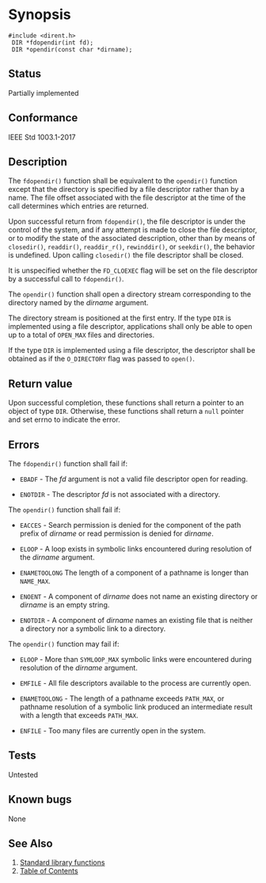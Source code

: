 # Synopsis 
`#include <dirent.h>`</br>
` DIR *fdopendir(int fd);`</br>
` DIR *opendir(const char *dirname);`</br>

## Status
Partially implemented
## Conformance
IEEE Std 1003.1-2017
## Description


The `fdopendir()` function shall be equivalent to the `opendir()` function except that the directory is specified by a
file descriptor rather than by a name. The file offset associated with the file descriptor at the time of the call determines which
entries are returned.

Upon successful return from `fdopendir()`, the file descriptor is under the control of the system, and if any attempt is
made to close the file descriptor, or to modify the state of the associated description, other than by means of `closedir()`, `readdir()`, `readdir_r()`,  `rewinddir()`, or `seekdir()`,  the behavior is
undefined. Upon calling `closedir()` the file descriptor shall be closed.

It is unspecified whether the `FD_CLOEXEC` flag will be set on the file descriptor by a successful call to `fdopendir()`.

The `opendir()` function shall open a directory stream corresponding to the directory named by the _dirname_ argument.

The directory stream is positioned at the first entry. If the type `DIR` is implemented using a file descriptor, applications
shall only be able to open up to a total of ``OPEN_MAX`` files and directories.

If the type `DIR` is implemented using a file descriptor, the descriptor shall be obtained as if the `O_DIRECTORY` flag was
passed to `open()`.


## Return value


Upon successful completion, these functions shall return a pointer to an object of type `DIR`. Otherwise, these functions
shall return a `null` pointer and set errno to indicate the error.


## Errors


The `fdopendir()` function shall fail if:


 * `EBADF` - The _fd_ argument is not a valid file descriptor open for reading.

 * `ENOTDIR` - The descriptor _fd_ is not associated with a directory.

The `opendir()` function shall fail if:

 * `EACCES` - Search permission is denied for the component of the path prefix of _dirname_ or read permission is denied for
_dirname_.

 * `ELOOP` - A loop exists in symbolic links encountered during resolution of the _dirname_ argument.

 * `ENAMETOOLONG`
The length of a component of a pathname is longer than `NAME_MAX`.

 * `ENOENT` - A component of _dirname_ does not name an existing directory or _dirname_ is an empty string.

 * `ENOTDIR` - A component of _dirname_ names an existing file that is neither a directory nor a symbolic link to a directory.


The `opendir()` function may fail if:


 * `ELOOP` - More than `SYMLOOP_MAX` symbolic links were encountered during resolution of the _dirname_ argument.

 * `EMFILE` - All file descriptors available to the process are currently open.

 * `ENAMETOOLONG` - The length of a pathname exceeds `PATH_MAX`, or pathname resolution of a symbolic link produced an intermediate result with a
length that exceeds `PATH_MAX`.

 * `ENFILE` - Too many files are currently open in the system.


## Tests

Untested

## Known bugs

None

## See Also 
1. [Standard library functions](../README.md)
2. [Table of Contents](../../../README.md)
